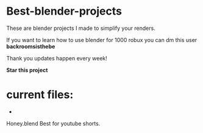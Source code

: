 # Best-blender-projects
These are blender projects I made to simplify your renders.

If you want to learn how to use blender for 1000 robux you can dm this user **backroomsisthebe**

Thank you updates happen every week!

**Star this project**

# current files:
-

Honey.blend Best for youtube shorts.
